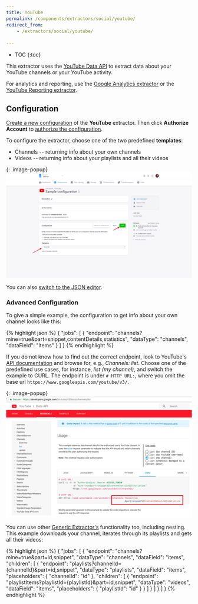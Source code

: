 ```yaml
---
title: YouTube
permalink: /components/extractors/social/youtube/
redirect_from:
    - /extractors/social/youtube/

---
```


* TOC
{:toc}

This extractor uses the [YouTube Data API](https://developers.google.com/youtube/v3/docs/) to extract data
about your YouTube channels or your YouTube activity.

For analytics and reporting, use the [Google Analytics extractor](/components/extractors/marketing-sales/google-analytics/) or the 
[YouTube Reporting extractor](https://github.com/blueskydigital/keboola-ex-youtube-reporting/blob/master/README.md).

## Configuration
[Create a new configuration](/components/#creating-component-configuration) of the **YouTube** extractor.
Then click **Authorize Account** to [authorize the configuration](/components/#authorization). 

To configure the extractor, choose one of the two predefined **templates**: 

- Channels -- returning info about your own channels
- Videos -- returning info about your playlists and all their videos 

{: .image-popup}
![Screenshot - Create configuration](/components/extractors/social/youtube/youtube-1.png)

You can also [switch to the JSON editor](/components/extractors/other/generic/#template-mode).

### Advanced Configuration
To give a simple example, the configuration to get info about your own channel looks like this:

{% highlight json %}
{
  "jobs": [
    {
      "endpoint": "channels?mine=true&part=snippet,contentDetails,statistics",
      "dataType": "channels",
      "dataField": "items"
    }
  ]
}
{% endhighlight %}

If you do not know how to find out the correct endpoint, look to YouTube's [API documentation](https://developers.google.com/youtube/v3/docs/) and browse for, e.g., *Channels: list*. 
Choose one of the predefined use cases, for instance, *list (my channel)*, and switch the example to CURL. 
The endpoint is under `# HTTP URL:`, where you omit the base url `https://www.googleapis.com/youtube/v3/`.

{: .image-popup}
![Screenshot - YouTube API](/components/extractors/social/youtube/api_sample.png)

You can use other [Generic Extractor's](/components/extractors/other/generic/) functionality too, including nesting. This example downloads your channel, iterates through its playlists and gets all their videos:

{% highlight json %}
{
  "jobs": [
    {
      "endpoint": "channels?mine=true&part=id,snippet",
      "dataType": "channels",
      "dataField": "items",
      "children": [
        {
          "endpoint": "playlists?channelId={channelId}&part=id,snippet",
          "dataType": "playlists",
          "dataField": "items",
          "placeholders": {
            "channelId": "id"
          },
          "children": [
            {
              "endpoint": "playlistItems?playlistId={playlistId}&part=id,snippet",
              "dataType": "videos",
              "dataField": "items",
              "placeholders": {
                "playlistId": "id"
              }
            }
          ]
        }
      ]
    }
  ]
}
{% endhighlight %}